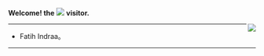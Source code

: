 **Welcome! the**
![](https://moe-counter.glitch.me/get/@:FatihIndraa?theme=rule34)
**visitor.**

<a href="https://github.com/FatihIndraa">
  <img align="right" src="http://github-readme-streak-stats.herokuapp.com?user=FatihIndraa&mode=weekly" />
</a>


---

- Fatih Indraa。

---

